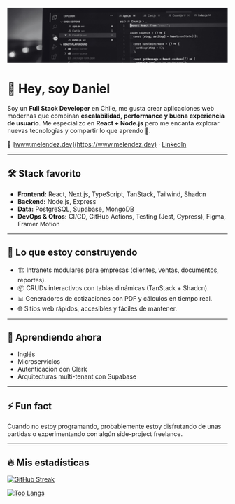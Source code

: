 ![Banner with information about me](./banner.png)
# 👋 Hey, soy Daniel

Soy un **Full Stack Developer** en Chile, me gusta crear aplicaciones web modernas que combinan **escalabilidad, performance y buena experiencia de usuario**.
Me especializo en **React + Node.js** pero me encanta explorar nuevas tecnologías y compartir lo que aprendo 🚀.

🔗 [www.melendez.dev](https://www.melendez.dev) · [LinkedIn](https://linkedin.com/in/melendezdev)

---

## 🛠️ Stack favorito

* **Frontend:** React, Next.js, TypeScript, TanStack, Tailwind, Shadcn
* **Backend:** Node.js, Express
* **Data:** PostgreSQL, Supabase, MongoDB
* **DevOps & Otros:** CI/CD, GitHub Actions, Testing (Jest, Cypress), Figma, Framer Motion

---

## 🚀 Lo que estoy construyendo

* 🏗️ Intranets modulares para empresas (clientes, ventas, documentos, reportes).
* 📦 CRUDs interactivos con tablas dinámicas (TanStack + Shadcn).
* 📊 Generadores de cotizaciones con PDF y cálculos en tiempo real.
* 🌐 Sitios web rápidos, accesibles y fáciles de mantener.

---

## 🌱 Aprendiendo ahora

* Inglés
* Microservicios
* Autenticación con Clerk
* Arquitecturas multi-tenant con Supabase

---

## ⚡ Fun fact

Cuando no estoy programando, probablemente estoy disfrutando de unas partidas o experimentando con algún side-project freelance.

---

## 🔥 Mis estadísticas

[![GitHub Streak](https://streak-stats.demolab.com?user=melendezdev&theme=blueberry-duo&hide_border=true&locale=es&date_format=j%20M%5B%20Y%5D&mode=weekly)](https://git.io/streak-stats)

[![Top Langs](https://github-readme-stats.vercel.app/api/top-langs/?username=melendezdev&theme=blueberry&layout=compact)](https://github.com/anuraghazra/github-readme-stats)

